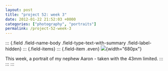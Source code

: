 ```yaml
---
layout: post
title: "project 52: week 3"
date: 2012-01-22 21:52:03 +0000
categories: ["photography", "portraits"]
permalink: /project-52-week-3
---
```

::: {.field .field-name-body .field-type-text-with-summary .field-label-hidden}
::: {.field-items}
::: {.field-item .even}
![](http://reluctanthacker.rollett.org/sites/default/files/images/project52_wk3.jpg){width="680px"}

This week, a portrait of my nephew Aaron - taken with the 43mm limited.
:::
:::
:::


